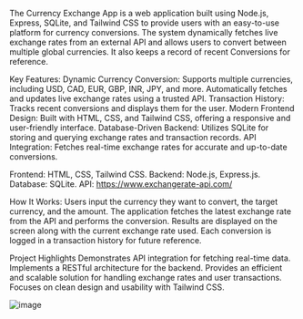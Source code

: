 The Currency Exchange App is a web application built using Node.js, Express, SQLite, and Tailwind CSS to provide users with an easy-to-use platform for currency conversions. The system dynamically fetches live exchange rates from an external API and allows users to convert between multiple global currencies. It also keeps a record of recent Conversions for reference.

Key Features:
Dynamic Currency Conversion:
Supports multiple currencies, including USD, CAD, EUR, GBP, INR, JPY, and more.
Automatically fetches and updates live exchange rates using a trusted API.
Transaction History:
Tracks recent conversions and displays them for the user.
Modern Frontend Design:
Built with HTML, CSS, and Tailwind CSS, offering a responsive and user-friendly interface.
Database-Driven Backend:
Utilizes SQLite for storing and querying exchange rates and transaction records.
API Integration:
Fetches real-time exchange rates for accurate and up-to-date conversions.

Frontend: HTML, CSS, Tailwind CSS.
Backend: Node.js, Express.js.
Database: SQLite.
API: https://www.exchangerate-api.com/

How It Works:
Users input the currency they want to convert, the target currency, and the amount.
The application fetches the latest exchange rate from the API and performs the conversion.
Results are displayed on the screen along with the current exchange rate used.
Each conversion is logged in a transaction history for future reference.

Project Highlights
Demonstrates API integration for fetching real-time data.
Implements a RESTful architecture for the backend.
Provides an efficient and scalable solution for handling exchange rates and user transactions.
Focuses on clean design and usability with Tailwind CSS.

![image](https://github.com/user-attachments/assets/5772b975-cb79-48b2-a053-5c50b259ba82)
